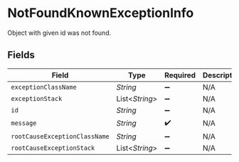 # NotFoundKnownExceptionInfo

Object with given id was not found.


## Fields

| Field                         | Type                          | Required                      | Description                   |
| ----------------------------- | ----------------------------- | ----------------------------- | ----------------------------- |
| `exceptionClassName`          | *String*                      | :heavy_minus_sign:            | N/A                           |
| `exceptionStack`              | List<*String*>                | :heavy_minus_sign:            | N/A                           |
| `id`                          | *String*                      | :heavy_minus_sign:            | N/A                           |
| `message`                     | *String*                      | :heavy_check_mark:            | N/A                           |
| `rootCauseExceptionClassName` | *String*                      | :heavy_minus_sign:            | N/A                           |
| `rootCauseExceptionStack`     | List<*String*>                | :heavy_minus_sign:            | N/A                           |